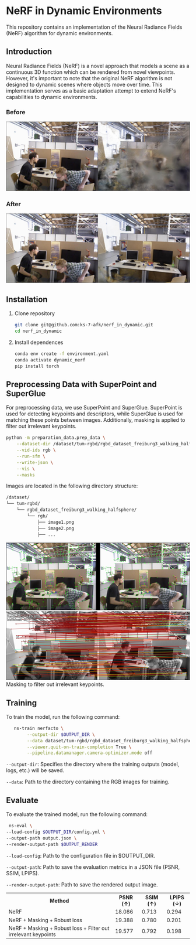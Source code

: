 
# NeRF in Dynamic Environments

This repository contains an implementation of the Neural Radiance Fields (NeRF) algorithm for dynamic environments.

## Introduction

Neural Radiance Fields (NeRF) is a novel approach that models a scene as a continuous 3D function which can be rendered from novel viewpoints. However, it's important to note that the original NeRF algorithm is not designed to dynamic scenes where objects move over time. This implementation serves as a basic adaptation attempt to extend NeRF's capabilities to dynamic environments.


### Before
![Example 2](imgs/img5.png)
### After
![Example 2](imgs/img4.png)

## Installation

1. Clone repository
   ```bash
   git clone git@github.com:ks-7-afk/nerf_in_dynamic.git
   cd nerf_in_dynamic
   ```
2. Install dependences
   ```bash
   conda env create -f environment.yaml
   conda activate dynamic_nerf
   pip install torch 
   ```
## Preprocessing Data with SuperPoint and SuperGlue

For preprocessing data, we use SuperPoint and SuperGlue. SuperPoint is used for detecting keypoints and descriptors, while SuperGlue is used for matching these points between images. Additionally, masking is applied to filter out irrelevant keypoints.
```bash
python -m preparation_data.prep_data \
    --dataset-dir /dataset/tum-rgbd/rgbd_dataset_freiburg3_walking_halfsphere \
    --vid-ids rgb \
    --run-sfm \
    --write-json \
    --vis \
    --masks
```
Images are located in the following directory structure:

```bash
/dataset/
└── tum-rgbd/
    └── rgbd_dataset_freiburg3_walking_halfsphere/
        └── rgb/
            ├── image1.png
            ├── image2.png
            ├── ...
```
![](imgs/superpoint.png)
![](imgs/superglue.png)
Masking to filter out irrelevant keypoints.

## Training
To train the model, run the following command:
```bash
   ns-train nerfacto \
        --output-dir $OUTPUT_DIR \
        --data dataset/tum-rgbd/rgbd_dataset_freiburg3_walking_halfsphere/rgb \
        --viewer.quit-on-train-completion True \
        --pipeline.datamanager.camera-optimizer.mode off

```
`--output-dir`: Specifies the directory where the training outputs (model, logs, etc.) will be saved.

`--data`: Path to the directory containing the RGB images for training.
## Evaluate
To evaluate the trained model, run the following command:
```bash
 ns-eval \
--load-config $OUTPUT_DIR/config.yml \
--output-path output.json \
--render-output-path $OUTPUT_RENDER
```
`--load-config`: Path to the configuration file in $OUTPUT_DIR.

`--output-path`: Path to save the evaluation metrics in a JSON file (PSNR, SSIM, LPIPS).

`--render-output-path`: Path to save the rendered output image.

<table>
    <tr>
        <th>Method</th>
        <th>PSNR (↑)</th>
        <th>SSIM (↑)</th>
        <th>LPIPS (↓)</th>
    </tr>
    <tr>
        <td>NeRF</td>
        <td>18.086</td>
        <td>0.713</td>
        <td>0.294</td>
    </tr>
    <tr>
        <td>NeRF + Masking + Robust loss</td>
        <td>19.388</td>
        <td>0.780</td>
        <td>0.201</td>
    </tr>
       <tr>
        <td>NeRF + Masking + Robust loss + Filter out irrelevant keypoints</td>
        <td>19.577</td>
        <td>0.792</td>
        <td>0.198</td>
    </tr>
</table>





